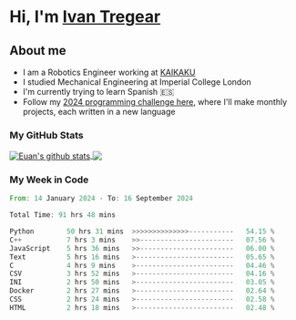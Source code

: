 # Hi, I'm [Ivan Tregear](https://www.linkedin.com/in/ivantregear/)

## About me

* I am a Robotics Engineer working at [KAIKAKU](https://github.com/KAIKAKU-AI)
* I studied Mechanical Engineering at Imperial College London
* I'm currently trying to learn Spanish :es:
* Follow my [2024 programming challenge here](https://github.com/ITregear?tab=repositories), where I'll make monthly projects, each written in a new language


### My GitHub Stats

<a href="#my-github-stats">
  <img align="center" src="https://github-readme-stats.vercel.app/api?username=itregear&count_private=true&show_icons=true&include_all_commits=true&theme=material-palenight" alt="Euan's github stats" />
</a>

<a href="#my-github-stats">
  <img align="center" src="https://github-readme-stats.vercel.app/api/top-langs/?username=itregear&layout=compact&theme=material-palenight" />
</a>

### My Week in Code
<!--START_SECTION:waka-->

```rust
From: 14 January 2024 - To: 16 September 2024

Total Time: 91 hrs 48 mins

Python        50 hrs 31 mins  >>>>>>>>>>>>>>-----------   54.15 %
C++           7 hrs 3 mins    >>-----------------------   07.56 %
JavaScript    5 hrs 36 mins   >>-----------------------   06.00 %
Text          5 hrs 16 mins   >------------------------   05.65 %
C             4 hrs 9 mins    >------------------------   04.46 %
CSV           3 hrs 52 mins   >------------------------   04.16 %
INI           2 hrs 50 mins   >------------------------   03.05 %
Docker        2 hrs 27 mins   >------------------------   02.64 %
CSS           2 hrs 24 mins   >------------------------   02.58 %
HTML          2 hrs 18 mins   >------------------------   02.48 %
```

<!--END_SECTION:waka-->
